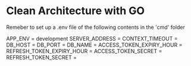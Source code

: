 # Clean Architecture with GO

Remeber to set up a .env file of the following contents in the 'cmd' folder

APP_ENV = development
SERVER_ADDRESS = 
CONTEXT_TIMEOUT =
DB_HOST = 
DB_PORT = 
DB_NAME = 
ACCESS_TOKEN_EXPIRY_HOUR = 
REFRESH_TOKEN_EXPIRY_HOUR = 
ACCESS_TOKEN_SECRET = 
REFRESH_TOKEN_SECRET = 
